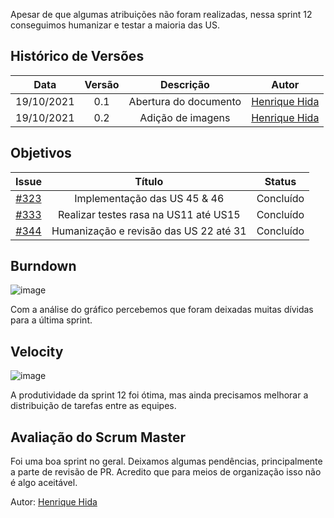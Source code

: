 ﻿---
layout: page_slowbrows
tag: slowbrows
---

 Apesar de que algumas atribuições não foram realizadas, nessa sprint 12 conseguimos humanizar e testar a maioria das US.

## Histórico de Versões

| Data       | Versão | Descrição                      | Autor             |
| :--------: | :----: | :----------:                   | :---------------: |
| 19/10/2021 |  0.1   | Abertura do documento | [Henrique Hida](https://github.com/HenriqueHida)|
| 19/10/2021 |  0.2   | Adição de imagens | [Henrique Hida](https://github.com/HenriqueHida)|


## Objetivos

| Issue |            Título            |      Status  | 
|:-----:|:----------------------------:|:-------------------:|
| [#323](https://github.com/fga-eps-mds/2021.1-AlligaBot/issues/323) | Implementação das US 45 & 46 | Concluído|
| [#333](https://github.com/fga-eps-mds/2021.1-AlligaBot/issues/333) | Realizar testes rasa na US11 até US15 |Concluído|
| [#344](https://github.com/fga-eps-mds/2021.1-AlligaBot/issues/344) | Humanização e revisão das US 22 até 31 | Concluído |


## Burndown
![image](https://user-images.githubusercontent.com/78568172/138785425-fd6547a6-699d-4fb9-972d-0bfcd7958b4c.png)

Com a análise do gráfico percebemos que foram deixadas muitas dívidas para a última sprint.

## Velocity 
![image](https://user-images.githubusercontent.com/78568172/138786247-f7eefaad-f48e-41f4-b4a9-33e5b282be08.png)

A produtividade da sprint 12 foi ótima, mas ainda precisamos melhorar a distribuição de tarefas entre as equipes.
## Avaliação do Scrum Master
Foi uma boa sprint no geral. Deixamos algumas pendências, principalmente a parte de revisão de PR. Acredito que para meios de organização isso não é algo aceitável. 

Autor: [Henrique Hida](https://github.com/HenriqueHida)
